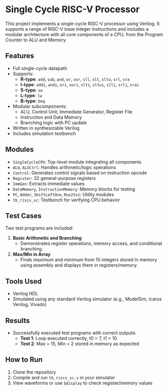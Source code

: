 # Single Cycle RISC-V Processor

This project implements a single-cycle RISC-V processor using Verilog. It supports a range of RISC-V base integer instructions and includes a modular architecture with all core components of a CPU, from the Program Counter to ALU and Memory.

## Features

- Full single-cycle datapath
- Supports:
  - **R-type**: `add`, `sub`, `and`, `or`, `xor`, `sll`, `slt`, `sltu`, `srl`, `sra`
  - **I-type**: `addi`, `andi`, `ori`, `xori`, `slti`, `sltui`, `slli`, `srli`, `srai`
  - **S-type**: `sw`
  - **L-type**: `lw`
  - **B-type**: `beq`
- Modular subcomponents:
  - ALU, Control Unit, Immediate Generator, Register File
  - Instruction and Data Memory
  - Branching logic with PC update
- Written in synthesizable Verilog
- Includes simulation testbench

## Modules

- `SingleCycleCPU`: Top-level module integrating all components
- `ALU`, `ALUCtrl`: Handles arithmetic/logic operations
- `Control`: Generates control signals based on instruction opcode
- `Register`: 32 general-purpose registers
- `ImmGen`: Extracts immediate values
- `DataMemory`, `InstructionMemory`: Memory blocks for testing
- `PC`, `Adder`, `ShiftLeftOne`, `Mux2to1`: Utility modules
- `tb_riscv_sc`: Testbench for verifying CPU behavior

## Test Cases

Two test programs are included:

1. **Basic Arithmetic and Branching**
   - Demonstrates register operations, memory access, and conditional branching.
2. **Max/Min in Array**
   - Finds maximum and minimum from 10 integers stored in memory using assembly and displays them in registers/memory.

## Tools Used

- Verilog HDL
- Simulated using any standard Verilog simulator (e.g., ModelSim, Icarus Verilog, Vivado)

## Results

- Successfully executed test programs with correct outputs:
  - **Test 1**: Loop executed correctly, t0 = 7, t1 = 10
  - **Test 2**: Max = 15, Min = 2 stored in memory as expected

## How to Run

1. Clone the repository
2. Compile and run `tb_riscv_sc.v` in your simulator
3. View waveforms or use `$display` to check register/memory values
